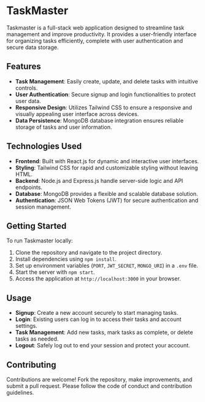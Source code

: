 # TaskMaster

Taskmaster is a full-stack web application designed to streamline task management and improve productivity. It provides a user-friendly interface for organizing tasks efficiently, complete with user authentication and secure data storage.

## Features

- **Task Management**: Easily create, update, and delete tasks with intuitive controls.
- **User Authentication**: Secure signup and login functionalities to protect user data.
- **Responsive Design**: Utilizes Tailwind CSS to ensure a responsive and visually appealing user interface across devices.
- **Data Persistence**: MongoDB database integration ensures reliable storage of tasks and user information.

## Technologies Used

- **Frontend**: Built with React.js for dynamic and interactive user interfaces.
- **Styling**: Tailwind CSS for rapid and customizable styling without leaving HTML.
- **Backend**: Node.js and Express.js handle server-side logic and API endpoints.
- **Database**: MongoDB provides a flexible and scalable database solution.
- **Authentication**: JSON Web Tokens (JWT) for secure authentication and session management.

## Getting Started

To run Taskmaster locally:

1. Clone the repository and navigate to the project directory.
2. Install dependencies using `npm install`.
3. Set up environment variables (`PORT`, `JWT_SECRET`, `MONGO_URI`) in a `.env` file.
4. Start the server with `npm start`.
5. Access the application at `http://localhost:3000` in your browser.

## Usage

- **Signup**: Create a new account securely to start managing tasks.
- **Login**: Existing users can log in to access their tasks and account settings.
- **Task Management**: Add new tasks, mark tasks as complete, or delete tasks as needed.
- **Logout**: Safely log out to end your session and protect your account.

## Contributing

Contributions are welcome! Fork the repository, make improvements, and submit a pull request. Please follow the code of conduct and contribution guidelines.
